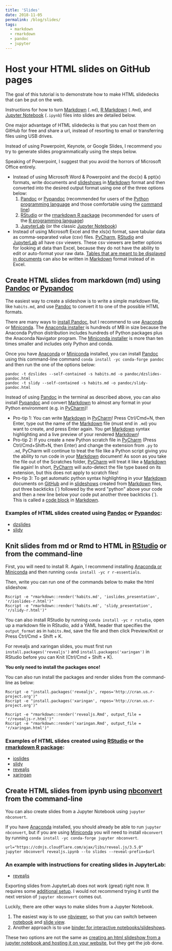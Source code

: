 ```yaml
---
title: 'Slides'
date: 2018-11-05
permalink: /blog/slides/
tags:
  - markdown
  - rmarkdown
  - pandoc
  - jupyter
---
```


# Host your HTML slides on GitHub pages

The goal of this tutorial is to demonstrate how to make HTML slidedecks that can be put on the web.

Instructions for how to turn [Markdown](https://www.markdownguide.org/) (`.md`), [R Markdown](https://rmarkdown.rstudio.com/lesson-1.html) (`.Rmd`), and [Jupyter Notebook](https://jupyterlab.readthedocs.io/en/stable/user/notebook.html) (`.ipynb`) files into slides are detailed below.

One major advantage of HTML slidedecks is that you can host them on GitHub for free and share a url, instead of resorting to email or transferring files using USB drives.

Instead of using Powerpoint, Keynote, or Google Slides, I recommend you try to generate slides programmatically using the steps below.

Speaking of Powerpoint, I suggest that you avoid the horrors of Microsoft Office entirely.
- Instead of using Microsoft Word & Powerpoint and the doc(x) & ppt(x) formats, write documents and [slideshows](https://marskar.github.io/slides/) in [Markdown](https://www.markdownguide.org/) format and then converted into the desired output format using one of the three options below:
    1. [Pandoc](https://pandoc.org/) or [Pypandoc](https://github.com/bebraw/pypandoc) (recommended for users of the [Python programming language](https://www.python.org/) and those comfortable using the [command line](https://en.wikipedia.org/wiki/Command-line_interface))
    2. [RStudio](https://www.rstudio.com/products/rstudio/download/) or the [rmarkdown R package](https://github.com/rstudio/rmarkdown) (recommended for users of the [R programming language](https://www.r-project.org/))
    3. [JupyterLab](https://jupyterlab.readthedocs.io/en/stable/) (or the classic [Jupyter Notebook](https://jupyterlab.readthedocs.io/en/stable/getting_started/starting.html))
- Instead of using Microsoft Excel and the xls(x) format, save tabular data as comma-separated value (csv) files. [PyCharm](https://www.jetbrains.com/pycharm/features/), [RStudio](https://www.rstudio.com/products/rstudio/download/) and [JupyterLab](https://jupyterlab.readthedocs.io/en/stable/) all have csv viewers. These csv viewers are better options for looking at data than Excel, because they do not have the ability to edit or auto-format your raw data. [Tables that are meant to be displayed in documents](https://www.markdownguide.org/extended-syntax/#tables) can also be written in [Markdown](https://www.markdownguide.org/) format instead of in Excel.

## Create HTML slides from markdown (md) using [Pandoc](http://pandoc.org/MANUAL.html#producing-slide-shows-with-pandoc) or [Pypandoc](https://github.com/bebraw/pypandoc)

The easiest way to create a slideshow is to write a simple markdown file, like `habits.md`, and use [Pandoc](http://pandoc.org/MANUAL.html#producing-slide-shows-with-pandoc) to convert it to one of the possible HTML formats.

There are many ways to [install Pandoc](https://pandoc.org/installing.html), but I recommend to use [Anaconda](https://conda.io/docs/glossary.html#anaconda-glossary) or [Miniconda](https://conda.io/docs/glossary.html#miniconda-glossary). The [Anaconda installer](https://docs.anaconda.com/anaconda/install/) is hundreds of MB in size because the Anaconda Python distribution includes hundreds of Python packages plus the Anaconda Navigator program. The [Miniconda installer](https://conda.io/miniconda.html) is more than ten times smaller and includes only Python and conda.

Once you have [Anaconda](https://conda.io/docs/glossary.html#anaconda-glossary) or [Miniconda](https://conda.io/docs/glossary.html#miniconda-glossary) installed, you can install [Pandoc](http://pandoc.org/MANUAL.html#producing-slide-shows-with-pandoc) using this command-line command `conda install -yc conda-forge pandoc` and then run the one of the options below:

```
pandoc -t dzslides --self-contained -s habits.md -o pandoc/dzslides-pandoc.html
pandoc -t slidy --self-contained -s habits.md -o pandoc/slidy-pandoc.html
```

Instead of using [Pandoc](http://pandoc.org/MANUAL.html#producing-slide-shows-with-pandoc) in the terminal as described above, you can also install [Pypandoc](https://github.com/bebraw/pypandoc) and convert [Markdown](https://www.markdownguide.org/) to almost any format in your Python environment (e.g. in [PyCharm](https://www.jetbrains.com/pycharm/features/))!

- Pro-tip 1: You can write [Markdown](https://www.markdownguide.org/) in [PyCharm](https://www.jetbrains.com/pycharm/features/)! Press Ctrl/Cmd+N, then Enter, type out the name of the [Markdown](https://www.markdownguide.org/) file (must end in `.md`) you want to create, and press Enter again. You get [Markdown](https://www.markdownguide.org/) syntax highlighting and a live preview of your rendered [Markdown](https://www.markdownguide.org/)!
- Pro-tip 2: If you create a new Python scratch file in [PyCharm](https://www.jetbrains.com/pycharm/features/) (Press Ctrl/Cmd+Shift+N, then Enter) and change the extension from `.py` to `.md`, PyCharm will continue to treat the file like a Python script giving you the ability to run code in your [Markdown](https://www.markdownguide.org/) document! As soon as you take the file out of the Scratches folder, [PyCharm](https://www.jetbrains.com/pycharm/features/) will treat it like a [Markdown](https://www.markdownguide.org/) file again! In short, [PyCharm](https://www.jetbrains.com/pycharm/features/) will auto-detect the file type based on its extension, but this does not apply to scratch files!
- Pro-tip 3: To get automatic python syntax highlighting in your [Markdown](https://www.markdownguide.org/) documents on [GitHub](https://github.com/) and in [slideshows](https://marskar.github.io/slides/) created from [Markdown](https://www.markdownguide.org/) files, put three backticks (\`) followed by the word "python" above your code and then a new line below your code put another three backticks (\`). This is called a [code block](https://pandoc.org/MANUAL.html#fenced-code-blocks) in [Markdown](https://www.markdownguide.org/).

### Examples of HTML slides created using [Pandoc](http://pandoc.org/MANUAL.html#producing-slide-shows-with-pandoc) or [Pypandoc](https://github.com/bebraw/pypandoc):

- [dzslides](/slides/pandoc/dzslides-pandoc.html)
- [slidy](/slides/pandoc/slidy-pandoc.html)

## Knit slides from md or Rmd to HTML in [RStudio](https://rmarkdown.rstudio.com/lesson-11.html) or from the command-line

First, you will need to install R. Again, I recommend installing [Anaconda or Miniconda](https://docs.anaconda.com/anaconda/install/) and then running `conda install -yc r r-essentials`.

Then, write you can run one of the commands below to make the html slideshow.
```
Rscript -e "rmarkdown::render('habits.md', 'ioslides_presentation', 'r/ioslides-r.html')"
Rscript -e "rmarkdown::render('habits.md', 'slidy_presentation', 'r/slidy-r.html')"
```

You can also install RStudio by running `conda install -yc r rstudio`, open up a markdown file in RStudio, add a YAML header that specifies the `output_format` as in `habits.Rmd`, save the file and then click Preview/Knit or Press Ctrl/Cmd + Shift + K.

For revealjs and xaringan slides, you must first run `install.packages('revealjs')` and `install.packages('xaringan')` in RStudio before you can Knit (Ctrl/Cmd + Shift + K).

**You only need to install the packages once!**

You can also run install the packages and render slides from the command-line as below:

```
Rscript -e "install.packages('revealjs', repos='http://cran.us.r-project.org')"
Rscript -e "install.packages('xaringan', repos='http://cran.us.r-project.org')"
```

```
Rscript -e "rmarkdown::render('revealjs.Rmd', output_file = 'r/revealjs-r.html')"
Rscript -e "rmarkdown::render('xaringan.Rmd', output_file = 'r/xaringan.html')"
```

### Examples of HTML slides created using [RStudio](https://www.rstudio.com/products/rstudio/download/) or the [rmarkdown R package](https://github.com/rstudio/rmarkdown):
- [ioslides](/slides/r/ioslides-r.html)
- [slidy](/slides/r/slidy-r.html)
- [revealjs](/slides/r/revealjs-r.html)
- [xaringan](/slides/r/xaringan.html)

## Create HTML slides from ipynb using [nbconvert](https://nbconvert.readthedocs.io/en/latest/) from the command-line

You can also create slides from a Jupyter Notebook using `jupyter nbconvert`.

If you have [Anaconda](https://conda.io/docs/glossary.html#anaconda-glossary) installed, you should already be able to run `jupyter nbconvert`, but if you are using [Miniconda](https://conda.io/docs/glossary.html#miniconda-glossary) you will need to install `nbconvert` by running `conda install -yc conda-forge jupyter nbconvert`.

```
url="https://cdnjs.cloudflare.com/ajax/libs/reveal.js/3.5.0"
jupyter nbconvert revealjs.ipynb --to slides --reveal-prefix=$url
```

### An example with instructions for creating slides in JupyterLab:
 - [revealjs](/slides/revealjs.slides.html)

Exporting slides from JupyterLab does not work (great) right now.
It requires some [additional setup](https://github.com/jupyterlab/jupyterlab/issues/4067).
I would not recommend trying it until the next version of `jupyter nbconvert` comes out.

Luckily, there are other ways to make slides from a Jupyter Notebook.

1. The easiest way is to use [nbviewer](https://nbviewer.jupyter.org/), so that you can switch between [notebook](http://nbviewer.jupyter.org/github/marskar/biof309_spring2018/blob/master/slides.ipynb) and [slide view](http://nbviewer.jupyter.org/format/slides/github/marskar/biof309_spring2018/blob/master/slides.ipynb).
2. Another approach is to use [binder for interactive notebooks/slideshows](https://mybinder.org/v2/gh/mgeier/jupyter-presentation/master?filepath=jupyter-presentation.ipynb).

These two options are not the same as [creating an html slideshow from a jupyter notebook and hosting it on your website](https://marskar.github.io/jupyter-notebook-slides), but they get the job done.
